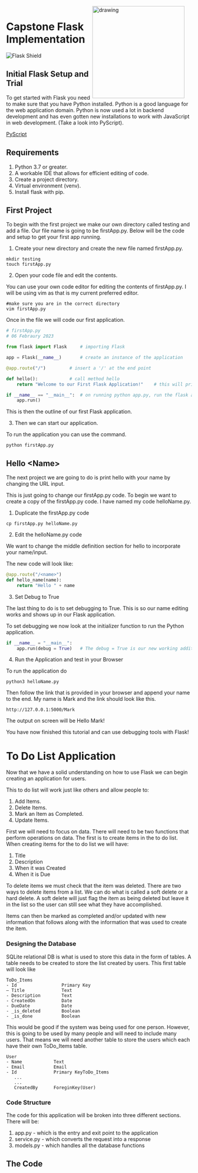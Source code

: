 <img align="right" src="https://miro.medium.com/max/1400/1*e2v4HCTyZo8bQqDU7iZqMw.webp" alt="drawing" style="margin-right: 20px" width="250"/>


# Capstone Flask Implementation

![Flask Shield](https://img.shields.io/badge/Flask-1.1.x-blue)

## Initial Flask Setup and Trial

To get started with Flask you need to make sure that you have Python installed. Python is a good language for the web application domain.
Python is now used a lot in backend development and has even gotten new installations to work with JavaScript in web development. (Take a look into PyScript).

[PyScript](https://pyscript.net/)

## Requirements 

1. Python 3.7 or greater.
2. A workable IDE that allows for efficient editing of code.
3. Create a project directory.
4. Virtual environment (venv).
5. Install flask with pip.

## First Project

To begin with the first project we make our own directory called testing and add a file.
Our file name is going to be firstApp.py. Below will be the code and setup to get your first app running.

1. Create your new directory and create the new file named firstApp.py.

```Shell
mkdir testing
touch firstApp.py
```

2. Open your code file and edit the contents.

You can use your own code editor for editing the contents of firstApp.py. I will be using vim as that is my current preferred editor.

```Shell
#make sure you are in the correct directory
vim firstApp.py
```

Once in the file we will code our first application.

```Python
# firstApp.py
# 06 Febraury 2023

from flask import Flask		# importing Flask

app = Flask(__name__)		# create an instance of the application

@app.route("/")			# insert a '/' at the end point

def hello():			# call method hello
	return "Welcome to our First Flask Application!"	# this will print out the words Welcome to our First Flask Application

if __name__ == "__main__":	# on running python app.py, run the flask application
	app.run()

```

This is then the outline of our first Flask application.

3. Then we can start our application.

To run the application you can use the command.

```Shell
python firstApp.py
```


## Hello \<Name\>

The next project we are going to do is print hello with your name by changing the URL input.

This is just going to change our firstApp.py code. To begin we want to create a copy of the firstApp.py code. I have named my code helloName.py.

1. Duplicate the firstApp.py code

```Shell
cp firstApp.py helloName.py
```

2. Edit the helloName.py code

We want to change the middle definition section for hello to incorporate your name/input.

The new code will look like:

```Python
@app.route("/<name>")
def hello_name(name):
	return "Hello " + name
```

3. Set Debug to True

The last thing to do is to set debugging to True. This is so our name editing works and shows up in our Flask application. 

To set debugging we now look at the initializer function to run the Python application.

```Python
if __name__ = "__main__":
	app.run(debug = True) 	# The debug = True is our new working addition to this code
```

4. Run the Application and test in your Browser

To run the application do 

```Shell
python3 helloName.py
```

Then follow the link that is provided in your browser and append your name to the end. My name is Mark and the link should look like this.

```Shell
http://127.0.0.1:5000/Mark
```

The output on screen will be Hello Mark!

You have now finished this tutorial and can use debugging tools with Flask!

# To Do List Application

Now that we have a solid understanding on how to use Flask we can begin creating an application for users. 

This to do list will work just like others and allow people to:

1. Add Items.
2. Delete Items.
3. Mark an Item as Completed.
4. Update Items.

First we will need to focus on data. There will need to be two functions that perform operations on data. The first is to create items in the to do list. When creating items for the to do list we will have:

1. Title
2. Description
3. When it was Created
4. When it is Due

To delete items we must check that the item was deleted. There are two ways to delete items from a list. We can do what is called a soft delete or a hard delete. A soft delete will just flag the item as being deleted but leave it in the list so the user can still  see what they have accomplished.

Items can then be marked as completed and/or updated with new information that follows along with the information that was used to create the item.

### Designing the Database

SQLite relational DB is what is used to store this data in the form of tables. A table needs to be created to store the list created by users. This first table will look like 

```
ToDo_Items 
- Id                 Primary Key
— Title              Text
- Description        Text  
- CreatedOn          Date
- DueDate            Date
- _is_deleted        Boolean
- _is_done           Boolean
```

This would be good if the system was being used for one person. However, this is going to be used by many people and will need to include many users. That means we will need another table to store the users which each have their own ToDo\_Items table.

```
User
- Name            Text
- Email           Email
- Id              Primary KeyToDo_Items
   ...
   ...
   CreatedBy      ForeginKey(User)
```

### Code Structure

The code for this application will be broken into three different sections. There will be:

1. app.py - which is the entry and exit point to the application
2. service.py - which converts the request into a response
3. models.py - which handles all the database functions

## The Code


